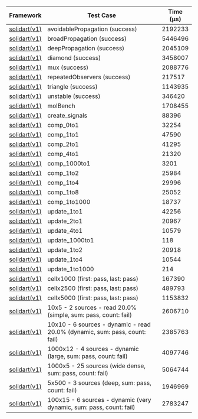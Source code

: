| Framework | Test Case | Time (μs) |
| --- | --- | --- |
| [solidart(v1)](https://github.com/nank1ro/solidart) | avoidablePropagation (success) | 2192233 |
| [solidart(v1)](https://github.com/nank1ro/solidart) | broadPropagation (success) | 5446496 |
| [solidart(v1)](https://github.com/nank1ro/solidart) | deepPropagation (success) | 2045109 |
| [solidart(v1)](https://github.com/nank1ro/solidart) | diamond (success) | 3458007 |
| [solidart(v1)](https://github.com/nank1ro/solidart) | mux (success) | 2088776 |
| [solidart(v1)](https://github.com/nank1ro/solidart) | repeatedObservers (success) | 217517 |
| [solidart(v1)](https://github.com/nank1ro/solidart) | triangle (success) | 1143935 |
| [solidart(v1)](https://github.com/nank1ro/solidart) | unstable (success) | 346420 |
| [solidart(v1)](https://github.com/nank1ro/solidart) | molBench | 1708455 |
| [solidart(v1)](https://github.com/nank1ro/solidart) | create_signals | 88396 |
| [solidart(v1)](https://github.com/nank1ro/solidart) | comp_0to1 | 32254 |
| [solidart(v1)](https://github.com/nank1ro/solidart) | comp_1to1 | 47590 |
| [solidart(v1)](https://github.com/nank1ro/solidart) | comp_2to1 | 41295 |
| [solidart(v1)](https://github.com/nank1ro/solidart) | comp_4to1 | 21320 |
| [solidart(v1)](https://github.com/nank1ro/solidart) | comp_1000to1 | 3201 |
| [solidart(v1)](https://github.com/nank1ro/solidart) | comp_1to2 | 25984 |
| [solidart(v1)](https://github.com/nank1ro/solidart) | comp_1to4 | 29996 |
| [solidart(v1)](https://github.com/nank1ro/solidart) | comp_1to8 | 25052 |
| [solidart(v1)](https://github.com/nank1ro/solidart) | comp_1to1000 | 18737 |
| [solidart(v1)](https://github.com/nank1ro/solidart) | update_1to1 | 42256 |
| [solidart(v1)](https://github.com/nank1ro/solidart) | update_2to1 | 20967 |
| [solidart(v1)](https://github.com/nank1ro/solidart) | update_4to1 | 10579 |
| [solidart(v1)](https://github.com/nank1ro/solidart) | update_1000to1 | 118 |
| [solidart(v1)](https://github.com/nank1ro/solidart) | update_1to2 | 20918 |
| [solidart(v1)](https://github.com/nank1ro/solidart) | update_1to4 | 10544 |
| [solidart(v1)](https://github.com/nank1ro/solidart) | update_1to1000 | 214 |
| [solidart(v1)](https://github.com/nank1ro/solidart) | cellx1000 (first: pass, last: pass) | 167390 |
| [solidart(v1)](https://github.com/nank1ro/solidart) | cellx2500 (first: pass, last: pass) | 489793 |
| [solidart(v1)](https://github.com/nank1ro/solidart) | cellx5000 (first: pass, last: pass) | 1153832 |
| [solidart(v1)](https://github.com/nank1ro/solidart) | 10x5 - 2 sources - read 20.0% (simple, sum: pass, count: fail) | 2606710 |
| [solidart(v1)](https://github.com/nank1ro/solidart) | 10x10 - 6 sources - dynamic - read 20.0% (dynamic, sum: pass, count: fail) | 2385763 |
| [solidart(v1)](https://github.com/nank1ro/solidart) | 1000x12 - 4 sources - dynamic (large, sum: pass, count: fail) | 4097746 |
| [solidart(v1)](https://github.com/nank1ro/solidart) | 1000x5 - 25 sources (wide dense, sum: pass, count: fail) | 5064744 |
| [solidart(v1)](https://github.com/nank1ro/solidart) | 5x500 - 3 sources (deep, sum: pass, count: fail) | 1946969 |
| [solidart(v1)](https://github.com/nank1ro/solidart) | 100x15 - 6 sources - dynamic (very dynamic, sum: pass, count: fail) | 2783247 |
